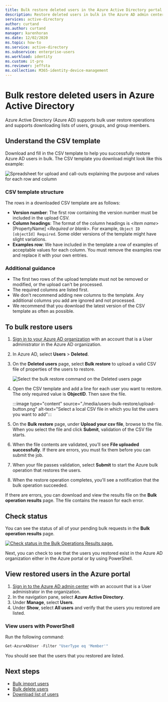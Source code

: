 ```yaml
---
title: Bulk restore deleted users in the Azure Active Directory portal | Microsoft Docs
description: Restore deleted users in bulk in the Azure AD admin center in Azure Active Directory
services: active-directory 
author: curtand
ms.author: curtand
manager: karenhoran
ms.date: 12/02/2020
ms.topic: how-to
ms.service: active-directory
ms.subservice: enterprise-users
ms.workload: identity
ms.custom: it-pro
ms.reviewer: jeffsta
ms.collection: M365-identity-device-management
---
```


# Bulk restore deleted users in Azure Active Directory

Azure Active Directory (Azure AD) supports bulk user restore operations and supports downloading lists of users, groups, and group members.

## Understand the CSV template

Download and fill in the CSV template to help you successfully restore Azure AD users in bulk. The CSV template you download might look like this example:

![Spreadsheet for upload and call-outs explaining the purpose and values for each row and column](./media/users-bulk-restore/understand-template.png)

### CSV template structure

The rows in a downloaded CSV template are as follows:

- **Version number**: The first row containing the version number must be included in the upload CSV.
- **Column headings**: The format of the column headings is &lt;*Item name*&gt; [PropertyName] &lt;*Required or blank*&gt;. For example, `Object ID [objectId] Required`. Some older versions of the template might have slight variations.
- **Examples row**: We have included in the template a row of examples of acceptable values for each column. You must remove the examples row and replace it with your own entries.

### Additional guidance

- The first two rows of the upload template must not be removed or modified, or the upload can't be processed.
- The required columns are listed first.
- We don't recommend adding new columns to the template. Any additional columns you add are ignored and not processed.
- We recommend that you download the latest version of the CSV template as often as possible.

## To bulk restore users

1. [Sign in to your Azure AD organization](https://aad.portal.azure.com) with an account that is a User administrator in the Azure AD organization.
1. In Azure AD, select **Users** > **Deleted**.
1. On the **Deleted users** page, select **Bulk restore** to upload a valid CSV file of properties of the users to restore.

    ![Select the bulk restore command on the Deleted users page](./media/users-bulk-restore/bulk-restore.png)

1. Open the CSV template and add a line for each user you want to restore. The only required value is **ObjectID**. Then save the file.

    :::image type="content" source="./media/users-bulk-restore/upload-button.png" alt-text="Select a local CSV file in which you list the users you want to add":::

1. On the **Bulk restore** page, under **Upload your csv file**, browse to the file. When you select the file and click **Submit**, validation of the CSV file starts.
1. When the file contents are validated, you’ll see **File uploaded successfully**. If there are errors, you must fix them before you can submit the job.
1. When your file passes validation, select **Submit** to start the Azure bulk operation that restores the users.
1. When the restore operation completes, you'll see a notification that the bulk operation succeeded.

If there are errors, you can download and view the results file on the **Bulk operation results** page. The file contains the reason for each error.

## Check status

You can see the status of all of your pending bulk requests in the **Bulk operation results** page.

[![Check status in the Bulk Operations Results page.](./media/users-bulk-restore/bulk-center.png)](./media/users-bulk-restore/bulk-center.png#lightbox)

Next, you can check to see that the users you restored exist in the Azure AD organization either in the Azure portal or by using PowerShell.

## View restored users in the Azure portal

1. [Sign in to the Azure AD admin center](https://aad.portal.azure.com) with an account that is a User administrator in the organization.
1. In the navigation pane, select **Azure Active Directory**.
1. Under **Manage**, select **Users**.
1. Under **Show**, select **All users** and verify that the users you restored are listed.

### View users with PowerShell

Run the following command:

``` PowerShell
Get-AzureADUser -Filter "UserType eq 'Member'"
```

You should see that the users that you restored are listed.

## Next steps

- [Bulk import users](users-bulk-add.md)
- [Bulk delete users](users-bulk-delete.md)
- [Download list of users](users-bulk-download.md)
